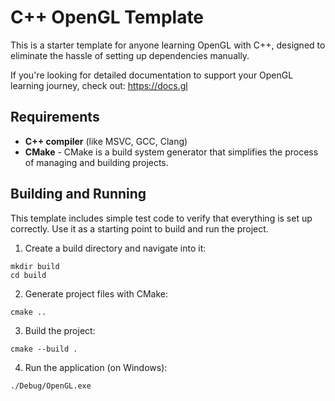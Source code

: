 # C++ OpenGL Template
This is a starter template for anyone learning OpenGL with C++, designed to eliminate the hassle of setting up dependencies manually.

If you're looking for detailed documentation to support your OpenGL learning journey, check out: https://docs.gl


## Requirements
* **C++ compiler** (like MSVC, GCC, Clang)
* **CMake** - CMake is a build system generator that simplifies the process of managing and building projects.


## Building and Running
This template includes simple test code to verify that everything is set up correctly. Use it as a starting point to build and run the project.

1. Create a build directory and navigate into it:
```
mkdir build
cd build
```
2. Generate project files with CMake:
```
cmake ..
```
3. Build the project:
```
cmake --build .
```
4. Run the application (on Windows):
```
./Debug/OpenGL.exe
```